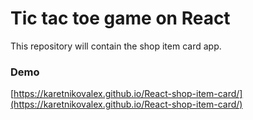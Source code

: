 # Tic tac toe game on React

This repository will contain the shop item card app.

### Demo
[https://karetnikovalex.github.io/React-shop-item-card/](https://karetnikovalex.github.io/React-shop-item-card/)
